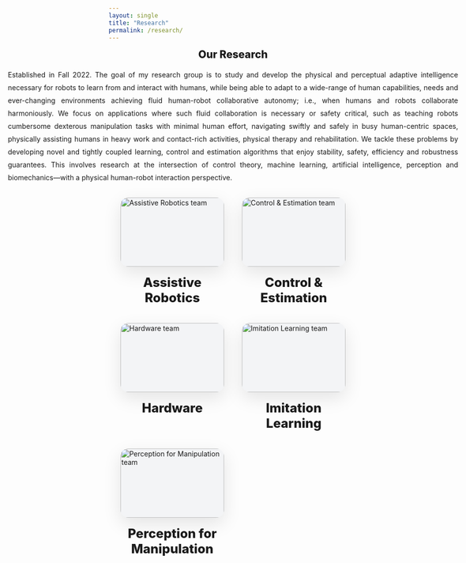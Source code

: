 ```yaml
---
layout: single
title: "Research"
permalink: /research/
---
```


<section class="rb-fullbleed">
  <div class="rb-intro">
    <h1>Our Research</h1>
    <p>
      Established in Fall 2022. The goal of my research group is to study and develop the physical and perceptual adaptive
      intelligence necessary for robots to learn from and interact with humans, while being able to adapt to a wide-range of human
      capabilities, needs and ever-changing environments achieving fluid human-robot collaborative autonomy; i.e., when humans and robots
      collaborate harmoniously. We focus on applications where such fluid collaboration is necessary or safety critical, such as teaching
      robots cumbersome dexterous manipulation tasks with minimal human effort, navigating swiftly and safely in busy human-centric spaces,
      physically assisting humans in heavy work and contact-rich activities, physical therapy and rehabilitation. We tackle these problems
      by developing novel and tightly coupled learning, control and estimation algorithms that enjoy stability, safety, efficiency and
      robustness guarantees. This involves research at the intersection of control theory, machine learning, artificial intelligence,
      perception and biomechanics—with a physical human-robot interaction perspective.
    </p>
  </div>
</section>

<section class="rb-grid">
  <a class="rb-card" href="{{ site.baseurl }}/research/">
    <div class="rb-img">
      <img src="{{ site.baseurl }}/assets/images/Assistive_Robotics.JPG" alt="Assistive Robotics team">
    </div>
    <h3>Assistive Robotics</h3>
  </a>

  <a class="rb-card" href="{{ site.baseurl }}/research/">
    <div class="rb-img">
      <img src="{{ site.baseurl }}/assets/images/Control_Estimation.JPG" alt="Control & Estimation team">
    </div>
    <h3>Control &amp; Estimation</h3>
  </a>

  <a class="rb-card" href="{{ site.baseurl }}/research/">
    <div class="rb-img">
      <img src="{{ site.baseurl }}/assets/images/hardware.JPG" alt="Hardware team">
    </div>
    <h3>Hardware</h3>
  </a>

  <a class="rb-card" href="{{ site.baseurl }}/research/">
    <div class="rb-img">
      <img src="{{ site.baseurl }}/assets/images/Imitation_Learning.JPG" alt="Imitation Learning team">
    </div>
    <h3>Imitation Learning</h3>
  </a>

  <a class="rb-card" href="{{ site.baseurl }}/research/">
    <div class="rb-img">
      <img src="{{ site.baseurl }}/assets/images/Perception_for_manipulation.JPG" alt="Perception for Manipulation team">
    </div>
    <h3>Perception for Manipulation</h3>
  </a>
</section>

<style>
.main .page__content { padding-top: 0.5rem; }

/* full-width intro text */
.rb-fullbleed{
  width: 100vw;
  margin-left: calc(50% - 50vw);
  background: transparent;
}
.rb-intro{
  max-width: 1200px;
  margin: 0 auto 1.75rem;
  padding: 0 24px;
  text-align: justify;
  text-justify: inter-word;
}
.rb-intro h1{
  text-align: center;
  margin: 0 0 1rem;
  font-weight: 800;
}
.rb-intro p{
  margin: 0 auto;
  line-height: 1.85;
  max-width: 1000px;
}

/* responsive grid */
.rb-grid{
  max-width: 1600px;
  margin: 0 auto 2.5rem;
  padding: 0 24px;
  display: grid;
  gap: 36px;                          /* bigger gap for bigger cards */
  grid-template-columns: 1fr;
  justify-items: center;
}
@media (min-width: 700px){ .rb-grid{ grid-template-columns: repeat(2, 1fr); } }
@media (min-width: 1100px){ .rb-grid{ grid-template-columns: repeat(3, 1fr); } }

/* bigger cards + taller image frame */
.rb-card{
  width: 100%;
  max-width: 620px;                    /* allow larger card width */
  text-decoration: none;
  color: inherit;
  display: flex;
  flex-direction: column;
  align-items: center;
}
.rb-img{
  width: 100%;
  aspect-ratio: 3 / 2;                  /* slightly taller frame */
  border-radius: 16px;
  overflow: hidden;
  box-shadow: 0 12px 36px rgba(0,0,0,.1);
  background: #f3f4f6;
  display: flex;
  align-items: center;
  justify-content: center;
}
.rb-img img{
  width: 100%;
  height: 100%;
  object-fit: contain;                  /* show whole image */
  display: block;
  transition: transform .35s ease, filter .35s ease;
}
.rb-card:hover .rb-img img{
  transform: scale(1.02);
  filter: brightness(1.02);
}
.rb-card h3{
  margin: 1rem 0 0;
  text-align: center;
  font-size: clamp(1.1rem, 1.2vw + .9rem, 1.6rem);
  font-weight: 800;
}
</style>
